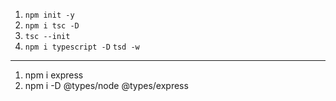 1. `npm init -y`
2. `npm i tsc -D`
3. `tsc --init`
4. `npm i typescript -D`
`tsd -w`

<hr />

1. npm i express
2. npm i -D @types/node @types/express